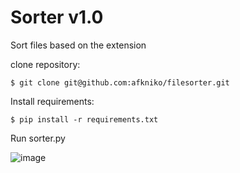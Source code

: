 # Sorter v1.0
Sort files based on the extension

clone repository: 

    $ git clone git@github.com:afkniko/filesorter.git

Install requirements:

    $ pip install -r requirements.txt
  
Run sorter.py

![image](https://user-images.githubusercontent.com/90328853/215997911-f9e5f12e-a483-42bc-b4dd-22a7a0c182f5.png)
